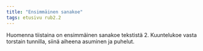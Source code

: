 ```yaml
---
title: "Ensimmäinen sanakoe"
tags: etusivu rub2.2
---
```


Huomenna tiistaina on ensimmäinen sanakoe tekstistä 2. Kuuntelukoe vasta torstain tunnilla, siinä aiheena asuminen ja puhelut.